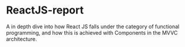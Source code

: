 # ReactJS-report
A in depth dive into how React JS falls under the category of functional programming, and how this is achieved with Components in the MVVC architecture.
